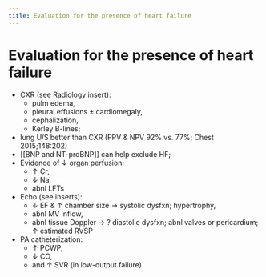 ```yaml
---
title: Evaluation for the presence of heart failure
---
```


# Evaluation for the presence of heart failure

- CXR (see Radiology insert):
  - pulm edema,
  - pleural effusions ± cardiomegaly,
  - cephalization,
  - Kerley B-lines;
- lung U/S better than CXR (PPV & NPV 92% vs. 77%; Chest 2015;148:202)
- [[BNP and NT-proBNP]] can help exclude HF;
- Evidence of ↓ organ perfusion:
  - ↑ Cr,
  - ↓ Na,
  - abnl LFTs
- Echo (see inserts):
  - ↓ EF & ↑ chamber size → systolic dysfxn; hypertrophy,
  - abnl MV inflow,
  - abnl tissue Doppler → ? diastolic dysfxn; abnl valves or pericardium; ↑ estimated RVSP
- PA catheterization:
  - ↑ PCWP,
  - ↓ CO,
  - and ↑ SVR (in low-output failure)
